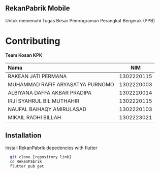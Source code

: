 
## RekanPabrik Mobile
Untuk memenuhi Tugas Besar Pemrograman Perangkat Bergerak (PPB)


# Contributing
**Team Kosan KPK**

|**Nama**| **NIM** |  
|:-------|:-----------:|
|RAKEAN JATI PERMANA|1302220115|
|MUHAMMAD RAFIF ARYASATYA PURNOMO|1302220003|
|ALBIYANA DAFFA AKBAR PRADIPA|1302220014 |
|IRJI SYAHRUL BIL MUTHAHIR|1302220115 |
|NAUFAL BAIHAQY AMIRULASAD|1302220103 |
|MIKAIL RADHI BILLAH|1302223021 |


## Installation

Install RekanPabrik depedencies with flutter

```bash
  git clone [repository link]
  cd RekanPabrik
  flutter pub get
```
    